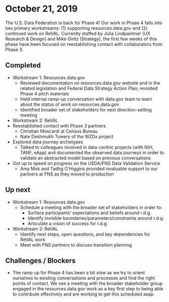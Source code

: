 # October 21, 2019

The U.S. Data Federation is back for Phase 4! Our work in Phase 4 falls into two primary workstreams: (1) supporting resources.data.gov and (2) continued work on ReVAL. Currently staffed by Julia Lindpaintner (UX Research & Design) and Mike Gintz (Strategy), the first few weeks of this phase have been focused on reestablishing contact with collaborators from Phase 3. 

## Completed

* Workstream 1: Resources.data.gov 
  * Reviewed documentation on resources.data.gov website and in the related legislation and Federal Data Strategy Action Plan; revisited Phase 4 pitch materials
  * Held internal ramp-up conversation with data.gov team to learn about the status of work on resources.data.gov
  * Identified broader set of stakeholders for next direction-setting meeting
*  Workstream 2: ReVAL
  * Reestablished contact with Phase 3 partners
    * Christian Moscardi at Census Bureau 
    * Nate Deshmukh Towery of the WZDx project
  * Explored data journey archetypes
    * Talked to colleagues involved in data-centric projects (with NIH, TANF, eApp) and documented the observed data journeys in order to validate an abstracted model based on previous conversations
  * Got up to speed on progress on the USDA/FNS Data Validation Service
    * Amy Mok and Tadhg O'Higgins provided invaluable support to our partners at FNS as they moved to production

## Up next

* Workstream 1: Resources.data.gov 
  * Schedule a meeting with the broader set of stakeholders in order to:
    * Surface participants' expectations and beliefs around r.d.g.
    * Identify invisible boundaries/parameters/constraints around r.d.g.
    * Articulate a vision of success for r.d.g.
* Workstream 2: ReVAL
  * Identify next steps, open questions, and key dependencies for ReVAL work
  * Meet with FNS partners to discuss transition planning

## Challenges / Blockers 

* The ramp up for Phase 4 has been a bit slow as we try to orient ourselves to existing conversations and processes and find the right points of contact. We see a meeting with the broader stakeholder group engaged in the resources.data.gov work as a key first step to being able to contribute effectively and are working to get this scheduled asap.
